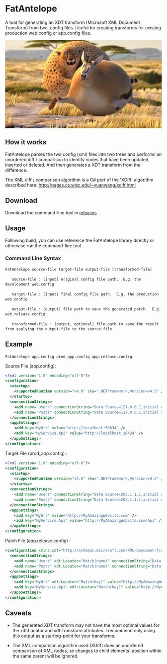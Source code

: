 # FatAntelope

A tool for generating an XDT transform (Microsoft XML Document Transform) from two .config files.
Useful for creating transforms for existing production web.config or app.config files.

![FatAntelope](banner.jpg)

## How it works

FatAntelope parses the two config (xml) files into two trees and performs an unordered diff / comparison to identify nodes 
that have been updated, inserted or deleted. And then generates a XDT transform from the difference.

The XML diff / comparison algorithm is a C# port of the 'XDiff' algorithm described here: 
http://pages.cs.wisc.edu/~yuanwang/xdiff.html

## Download

Download the command-line tool in [releases](https://github.com/CameronWills/FatAntelope/releases)

## Usage

Following build, you can use reference the FatAntelope library directly or otherwise run the command-line tool

### Command Line Syntax

```
FatAntelope source-file target-file output-file [transformed-file]

   source-file : (input) original config file path.  E.g. the development web.config

   target-file : (input) final config file path.  E.g. the production web.config

   output-file : (output) file path to save the generated patch.  E.g. web.release.config

   transformed-file : (output, optional) file path to save the result from applying the output-file to the source-file.
```

## Example

`FatAntelope app.config prod_app.config app.release.config`

Source File (app.config):

```xml
<?xml version="1.0" encoding="utf-8"?>
<configuration>
  <startup>
    <supportedRuntime version="v4.0" sku=".NETFramework,Version=v4.5" />
  </startup>
  <connectionStrings>
    <add name="Users" connectionString="Data Source=127.0.0.1;initial catalog=UserDB;user id=myUser;password=myPassword" providerName="System.Data.EntityClient" />
    <add name="Posts" connectionString="Data Source=127.0.0.1;initial catalog=PostDB;user id=myUser;password=myPassword" providerName="System.Data.EntityClient" />
  </connectionStrings>
  <appSettings>
    <add key="MyUrl" value="http://localhost:50634" />
    <add key="MyService.Api" value="http://localhost:10424" />
  </appSettings>
</configuration>
```

Target File (prod_app.config) :

```xml
<?xml version="1.0" encoding="utf-8"?>
<configuration>
  <startup>
    <supportedRuntime version="v4.0" sku=".NETFramework,Version=v4.5" />
  </startup>
  <connectionStrings>
    <add name="Users" connectionString="Data Source=203.1.1.1;initial catalog=UserDB;user id=myUser;password=myPassword" providerName="System.Data.EntityClient" />
    <add name="Posts" connectionString="Data Source=203.1.1.1;initial catalog=PostDB;user id=myUser;password=myPassword" providerName="System.Data.EntityClient" />
  </connectionStrings>
  <appSettings>
    <add key="MyUrl" value="http://MyAmazingWebsite.com" />
    <add key="MyService.Api" value="http://MyAmazingWebsite.com/Api" />
  </appSettings>
</configuration>
```

Patch File (app.release.config) :

```xml
<configuration xmlns:xdt="http://schemas.microsoft.com/XML-Document-Transform">
  <connectionStrings>
    <add name="Users" xdt:Locator="Match(name)" connectionString="Data Source=203.1.1.1;initial catalog=UserDB;user id=myUser;password=myPassword" xdt:Transform="SetAttributes(connectionString)" />
    <add name="Posts" xdt:Locator="Match(name)" connectionString="Data Source=203.1.1.1;initial catalog=PostDB;user id=myUser;password=myPassword" xdt:Transform="SetAttributes(connectionString)" />
  </connectionStrings>
  <appSettings>
    <add key="MyUrl" xdt:Locator="Match(key)" value="http://MyAmazingWebsite.com" xdt:Transform="SetAttributes(value)" />
    <add key="MyService.Api" xdt:Locator="Match(key)" value="http://MyAmazingWebsite.com/Api" xdt:Transform="SetAttributes(value)" />
  </appSettings>
</configuration>
```

## Caveats

- The generated XDT transform may not have the most optimal values for the xdt:Locator and xdt:Transform attributes. I recommend only using this output as a starting-point for your transforms.

- The XML comparison algorithm used (XDiff) does an unordered comparison of XML nodes, so changes to child elements' position within the same parent will be ignored.